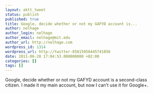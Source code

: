 ```yaml
---
layout: aktt_tweet
status: publish
published: true
title: Google, decide whether or not my GAFYD account is...
author: nelhage
author_login: nelhage
author_email: nelhage@mit.edu
author_url: http://nelhage.com
wordpress_id: 1314
wordpress_url: http://twitter-85815956445741056
date: 2011-06-28 17:04:53.000000000 +02:00
categories: []
tags: []
---
```

Google, decide whether or not my GAFYD account is a second-class citizen. I made it my main account, but now I can't use it for Google+.
